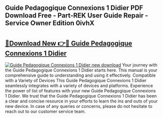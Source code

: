 ## Guide Pedagogique Connexions 1 Didier PDF Download Free - Part-REK User Guide Repair - Service Owner Edition 0ivhX

# <h2><a href="http://bc59518.oget.top/?id=Guide+Pedagogique+Connexions+1+Didier">🔗Download New 👉🔴 Guide Pedagogique Connexions 1 Didier</a></h2>

[![Guide Pedagogique Connexions 1 Didier new download](https://i.imgur.com/5g1atiW.png)](http://bc59518.oget.top/?id=Guide+Pedagogique+Connexions+1+Didier)
Your journey with the Guide Pedagogique Connexions 1 Didier starts here. This manual is your comprehensive guide to understanding and using it effectively. Compatible with a Variety of Devices This Guide Pedagogique Connexions 1 Didier seamlessly integrates with a variety of devices and platforms. Experience the power of list of features with your new Guide Pedagogique Connexions 1 Didier. We trust that the Guide Pedagogique Connexions 1 Didier has been a clear and concise resource in your efforts to learn the ins and outs of your new device. In case of any queries or concerns, please do not hesitate to reach out to our customer service team.
